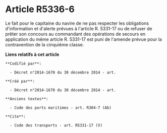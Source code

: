 # Article R5336-6

Le fait pour le capitaine du navire de ne pas respecter les obligations d'information et d'alerte prévues à l'article R.
5331-17 ou de refuser de prêter son concours au commandant des opérations de secours en application du même article R.
5331-17 est puni de l'amende prévue pour la contravention de la cinquième classe.

**Liens relatifs à cet article**

	**Codifié par**:

	  - Décret n°2014-1670 du 30 décembre 2014 - art.

	**Créé par**:

	  - Décret n°2014-1670 du 30 décembre 2014 - art.

	**Anciens textes**:

	  - Code des ports maritimes - art. R304-7 (Ab)

	**Cite**:

	  - Code des transports - art. R5331-17 (V)

